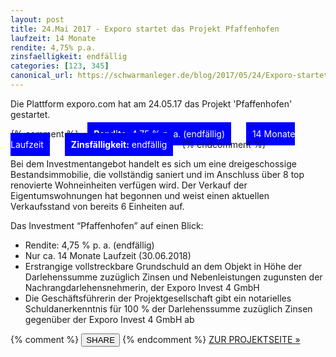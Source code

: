 ```yaml
---
layout: post
title: 24.Mai 2017 - Exporo startet das Projekt Pfaffenhofen
laufzeit: 14 Monate
rendite: 4,75% p.a.
zinsfaelligkeit: endfällig
categories: [123, 345]
canonical_url: https://schwarmanleger.de/blog/2017/05/24/Exporo-startet-Projekt-Pfaffenhofen.html
---
```


<p>Die Plattform exporo.com hat am 24.05.17 das Projekt 'Pfaffenhofen' gestartet.</p>

{% comment %}
<span style="background-color: blue; margin:10px; padding:10px; color: white;"><b>Rendite:</b> 4,75 % p. a. (endfällig)</span>
<span style="background-color: blue; margin:10px; padding:10px; color: white;">14 Monate Laufzeit</span>
<span style="background-color: blue; margin:10px; padding:10px; color: white;"><b>Zinsfälligkeit:</b> endfällig</span>
{% endcomment %}

<p>Bei dem Investmentangebot handelt es sich um eine dreigeschossige Bestandsimmobilie, die vollständig saniert und im Anschluss über 8 top renovierte Wohneinheiten verfügen wird. Der Verkauf der Eigentumswohnungen hat begonnen und weist einen aktuellen Verkaufsstand von bereits 6 Einheiten auf.</p>

<p>Das Investment “Pfaffenhofen” auf einen Blick:</p>
<ul>
    <li>Rendite: 4,75 % p. a. (endfällig)</li>
    <li>Nur ca. 14 Monate Laufzeit (30.06.2018)</li>
    <li>Erstrangige vollstreckbare Grundschuld an dem Objekt in Höhe der Darlehenssumme zuzüglich Zinsen und Nebenleistungen zugunsten der Nachrangdarlehensnehmerin, der Exporo Invest 4 GmbH</li>
    <li>Die Geschäftsführerin der Projektgesellschaft gibt ein notarielles Schuldanerkenntnis für 100 % der Darlehenssumme zuzüglich Zinsen gegenüber der Exporo Invest 4 GmbH ab</li>
</ul>

<div class="blogbottom">
    {% comment %}
    <button>SHARE</button>
    {% endcomment %}
    <a href="https://exporo.de/projekt/pfaffenhofen" class="ampstart-btn">ZUR PROJEKTSEITE &raquo;</a>
</div>
